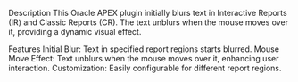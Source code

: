 Description
This Oracle APEX plugin initially blurs text in Interactive Reports (IR) and Classic Reports (CR). The text unblurs when the mouse moves over it, providing a dynamic visual effect.

Features
Initial Blur: Text in specified report regions starts blurred.
Mouse Move Effect: Text unblurs when the mouse moves over it, enhancing user interaction.
Customization: Easily configurable for different report regions.

